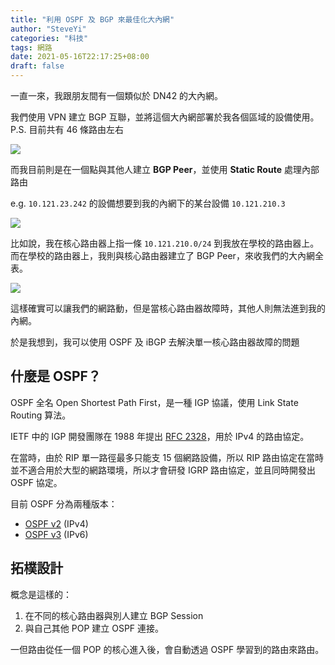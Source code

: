 ```yaml
---
title: "利用 OSPF 及 BGP 來最佳化大內網"
author: "SteveYi"
categories: "科技"
tags: 網路
date: 2021-05-16T22:17:25+08:00
draft: false
---
```


一直一來，我跟朋友間有一個類似於 DN42 的大內網。

我們使用 VPN 建立 BGP 互聯，並將這個大內網部署於我各個區域的設備使用。  
P.S. 目前共有 46 條路由左右

![](https://static-a1.steveyi.net/media/blog/1621242200.png)

而我目前則是在一個點與其他人建立 **BGP Peer**，並使用 **Static Route** 處理內部路由

e.g. `10.121.23.242` 的設備想要到我的內網下的某台設備 `10.121.210.3`

![](https://static-a1.steveyi.net/media/blog/1621238898.png)

比如說，我在核心路由器上指一條 `10.121.210.0/24` 到我放在學校的路由器上。  
而在學校的路由器上，我則與核心路由器建立了 BGP Peer，來收我們的大內網全表。

![](https://static-a1.steveyi.net/media/blog/1621244817.png)

這樣確實可以讓我們的網路動，但是當核心路由器故障時，其他人則無法進到我的內網。

於是我想到，我可以使用 OSPF 及 iBGP 去解決單一核心路由器故障的問題

## 什麼是 OSPF？

OSPF 全名 Open Shortest Path First，是一種 IGP 協議，使用 Link State Routing 算法。

IETF 中的 IGP 開發團隊在 1988 年提出 [RFC 2328](https://datatracker.ietf.org/doc/html/rfc2328)，用於 IPv4 的路由協定。

在當時，由於 RIP 單一路徑最多只能支 15 個網路設備，所以 RIP 路由協定在當時並不適合用於大型的網路環境，所以才會研發 IGRP 路由協定，並且同時開發出 OSPF 協定。 

目前 OSPF 分為兩種版本：

- [OSPF v2](https://datatracker.ietf.org/doc/html/rfc2328) (IPv4)
- [OSPF v3](https://datatracker.ietf.org/doc/html/rfc5340) (IPv6)

## 拓樸設計

概念是這樣的：

1. 在不同的核心路由器與別人建立 BGP Session
2. 與自己其他 POP 建立 OSPF 連接。

一但路由從任一個 POP 的核心進入後，會自動透過 OSPF 學習到的路由來路由。
